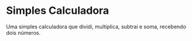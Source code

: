 # Simples Calculadora
Uma simples calculadora que dividi, multiplica, subtrai e soma, recebendo dois números. 
